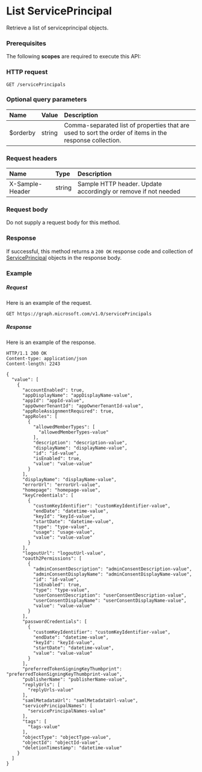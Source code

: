 # List ServicePrincipal

Retrieve a list of serviceprincipal objects.
### Prerequisites
The following **scopes** are required to execute this API: 
### HTTP request
<!-- { "blockType": "ignored" } -->
```http
GET /servicePrincipals
```
### Optional query parameters
|Name|Value|Description|
|:---------------|:--------|:-------|
|$orderby|string|Comma-separated list of properties that are used to sort the order of items in the response collection.|

### Request headers
| Name       | Type | Description|
|:-----------|:------|:----------|
| X-Sample-Header  | string  | Sample HTTP header. Update accordingly or remove if not needed|

### Request body
Do not supply a request body for this method.
### Response
If successful, this method returns a `200 OK` response code and collection of [ServicePrincipal](../resources/serviceprincipal.md) objects in the response body.
### Example
##### Request
Here is an example of the request.
<!-- {
  "blockType": "request",
  "name": "get_serviceprincipals"
}-->
```http
GET https://graph.microsoft.com/v1.0/servicePrincipals
```
##### Response
Here is an example of the response.
<!-- {
  "blockType": "response",
  "truncated": false,
  "@odata.type": "microsoft.graph.serviceprincipal",
  "isCollection": true
} -->
```http
HTTP/1.1 200 OK
Content-type: application/json
Content-length: 2243

{
  "value": [
    {
      "accountEnabled": true,
      "appDisplayName": "appDisplayName-value",
      "appId": "appId-value",
      "appOwnerTenantId": "appOwnerTenantId-value",
      "appRoleAssignmentRequired": true,
      "appRoles": [
        {
          "allowedMemberTypes": [
            "allowedMemberTypes-value"
          ],
          "description": "description-value",
          "displayName": "displayName-value",
          "id": "id-value",
          "isEnabled": true,
          "value": "value-value"
        }
      ],
      "displayName": "displayName-value",
      "errorUrl": "errorUrl-value",
      "homepage": "homepage-value",
      "keyCredentials": [
        {
          "customKeyIdentifier": "customKeyIdentifier-value",
          "endDate": "datetime-value",
          "keyId": "keyId-value",
          "startDate": "datetime-value",
          "type": "type-value",
          "usage": "usage-value",
          "value": "value-value"
        }
      ],
      "logoutUrl": "logoutUrl-value",
      "oauth2Permissions": [
        {
          "adminConsentDescription": "adminConsentDescription-value",
          "adminConsentDisplayName": "adminConsentDisplayName-value",
          "id": "id-value",
          "isEnabled": true,
          "type": "type-value",
          "userConsentDescription": "userConsentDescription-value",
          "userConsentDisplayName": "userConsentDisplayName-value",
          "value": "value-value"
        }
      ],
      "passwordCredentials": [
        {
          "customKeyIdentifier": "customKeyIdentifier-value",
          "endDate": "datetime-value",
          "keyId": "keyId-value",
          "startDate": "datetime-value",
          "value": "value-value"
        }
      ],
      "preferredTokenSigningKeyThumbprint": "preferredTokenSigningKeyThumbprint-value",
      "publisherName": "publisherName-value",
      "replyUrls": [
        "replyUrls-value"
      ],
      "samlMetadataUrl": "samlMetadataUrl-value",
      "servicePrincipalNames": [
        "servicePrincipalNames-value"
      ],
      "tags": [
        "tags-value"
      ],
      "objectType": "objectType-value",
      "objectId": "objectId-value",
      "deletionTimestamp": "datetime-value"
    }
  ]
}
```

<!-- uuid: 8fcb5dbc-d5aa-4681-8e31-b001d5168d79
2015-10-25 14:57:30 UTC -->
<!-- {
  "type": "#page.annotation",
  "description": "List ServicePrincipal",
  "keywords": "",
  "section": "documentation",
  "tocPath": ""
}-->